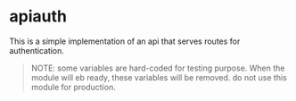 # apiauth

This is a simple implementation of an api that serves routes for authentication.

> NOTE: some variables are hard-coded for testing purpose. When the module will eb ready, these variables will be removed. do not use this module for production.
